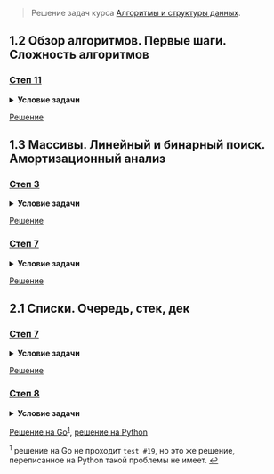 > Решение задач курса [Алгоритмы и структуры данных](https://stepik.org/course/156/).

## 1.2 Обзор алгоритмов. Первые шаги. Сложность алгоритмов

### [Степ 11](https://stepik.org/lesson/12555/step/11)

<details>
<summary><strong>Условие задачи</strong></summary>

![Условие задачи](lesson-12555/step-11.png)

</details>

[Решение](lesson-12555/step-11.go)

## 1.3 Массивы. Линейный и бинарный поиск. Амортизационный анализ

### [Степ 3](https://stepik.org/lesson/12556/step/3)

<details>
<summary><strong>Условие задачи</strong></summary>

![Условие задачи](lesson-12556/step-3.png)

</details>

[Решение](lesson-12556/step-3.go)

### [Степ 7](https://stepik.org/lesson/12556/step/7)

<details>
<summary><strong>Условие задачи</strong></summary>

![Условие задачи](lesson-12556/step-7.png)

</details>

[Решение](lesson-12556/step-7.go)

## 2.1 Списки. Очередь, стек, дек

### [Степ 7](https://stepik.org/lesson/12559/step/7)

<details>
<summary><strong>Условие задачи</strong></summary>

![Условие задачи](lesson-12559/step-7.png)

</details>

[Решение](lesson-12559/step-7.go)

### [Степ 8](https://stepik.org/lesson/12559/step/8)

<details>
<summary><strong>Условие задачи</strong></summary>

![Условие задачи](lesson-12559/step-8.png)

</details>

[Решение на Go](lesson-12559/step-8.go)<sup id="anchor-12559-8">[1](#12559-8)</sup>, [решение на Python](lesson-12559/step-8.py)

<sup id="12559-8">1</sup> решение на Go не проходит `test #19`, но это же решение,
переписанное на Python такой проблемы не имеет. [↩](#anchor-12559-8)
